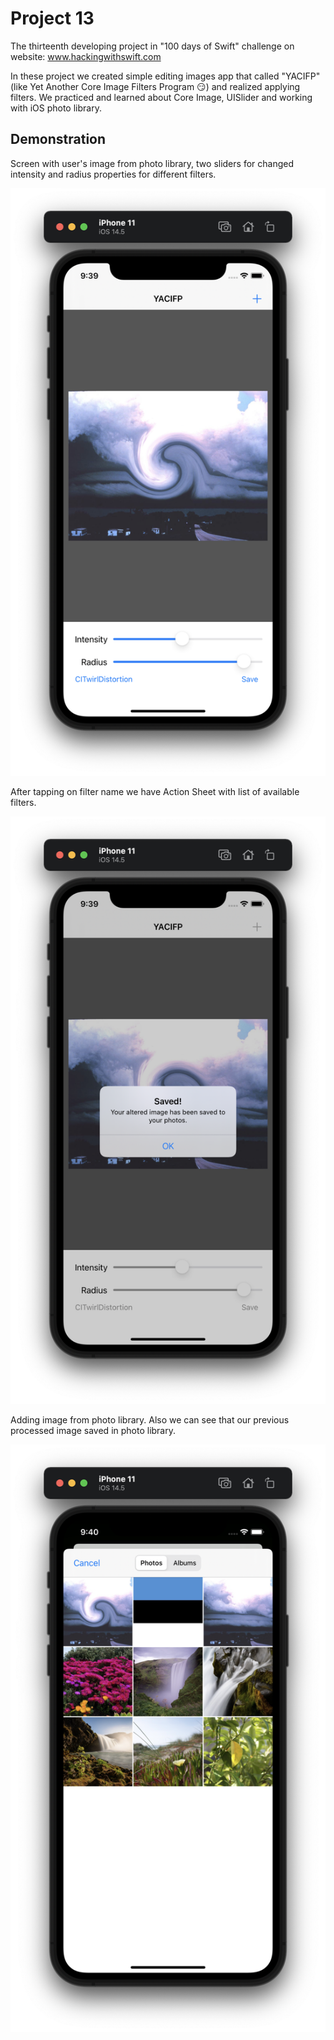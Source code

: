 #  Project 13

The thirteenth developing project in "100 days of Swift" challenge on website: www.hackingwithswift.com

In these project we created simple editing images app that called "YACIFP" (like Yet Another Core Image Filters Program 😏) and realized applying filters. We practiced and learned about Core Image, UISlider and working with iOS photo library.

## Demonstration

Screen with user's image from photo library, two sliders for changed intensity and radius properties for different filters.

![Screenshot](screen1.png)

After tapping on filter name we have Action Sheet with list of available filters.

![Screenshot](screen2.png)

Adding image from photo library. Also we can see that our previous processed image saved in photo library.

![Screenshot](screen3.png)
